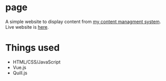 # page
A simple website to display content from [my content managment system](https://github.com/sankome/scms/). Live website is [here](https://sanko.netlify.app/).

# Things used
- HTML/CSS/JavaScript
- Vue.js
- Quill.js